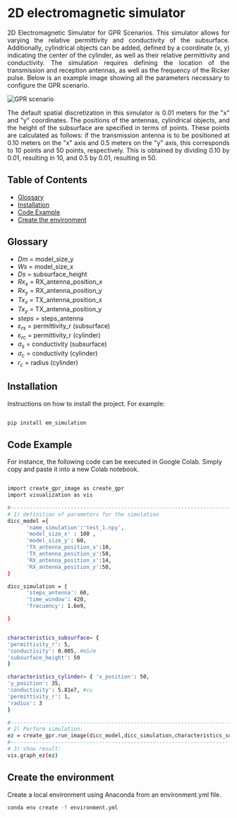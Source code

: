 # 2D electromagnetic simulator
<div align="justify">
2D Electromagnetic Simulator for GPR Scenarios. This simulator allows for varying the relative permittivity and conductivity of the subsurface. Additionally, cylindrical objects can be added, defined by a coordinate (x, y) indicating the center of the cylinder, as well as their relative permittivity and conductivity. The simulation requires defining the location of the transmission and reception antennas, as well as the frequency of the Ricker pulse. Below is an example image showing all the parameters necessary to configure the GPR scenario.
</div>

![GPR scenario](images/escenario_GPR.png)

<div align="justify">
The default spatial discretization in this simulator is 0.01 meters for the "x" and "y" coordinates. The positions of the antennas, cylindrical objects, and the height of the subsurface are specified in terms of points. These points are calculated as follows: if the transmission antenna is to be positioned at 0.10 meters on the "x" axis and 0.5 meters on the "y" axis, this corresponds to 10 points and 50 points, respectively. This is obtained by dividing 0.10 by 0.01, resulting in 10, and 0.5 by 0.01, resulting in 50.
</div>


## Table of Contents

- [Glossary](#Glossary)
- [Installation](#installation)
- [Code Example](#code-example)
- [Create the environment](#Create-the-environment)


## Glossary
* $Dm$ = model_size_y
* $Ws$ = model_size_x
* $Ds$ = subsurface_height
* $Rx_{x}$ = RX_antenna_position_x
* $Rx_{y}$ = RX_antenna_position_y
* $Tx_{x}$ = TX_antenna_position_x
* $Tx_{y}$ = TX_antenna_position_y
* $steps$ = steps_antenna
* $\varepsilon_{rs}$ = permittivity_r (subsurface)
* $\varepsilon_{rc}$ = permittivity_r (cylinder)
* $\sigma_{s}$ = conductivity (subsurface)
* $\sigma_{c}$ = conductivity (cylinder)
* $r_{c}$ = radius (cylinder)


## Installation

Instructions on how to install the project. For example:
```bash

pip install em_simulation
```

## Code Example
For instance, the following code can be executed in Google Colab. Simply copy and paste it into a new Colab notebook.
```bash

import create_gpr_image as create_gpr
import visualization as vis

#--------------------------------------------------------------------------------
# 1) definition of parameters for the simulation
dicc_model ={
      'name_simulation':'test_1.npy',
      'model_size_x' : 100 ,
      'model_size_y': 60,
      'TX_antenna_position_x':10,
      'TX_antenna_position_y':50,
      'RX_antenna_position_x':14,
      'RX_antenna_position_y':50,
}

dicc_simulation = {
      'steps_antenna': 60,
      'time_window': 420,
      'frecuency': 1.6e9,

}


characteristics_subsurface= { 
'permittivity_r': 5,
'conductivity': 0.005, #mS/m
'subsurface_height': 50
}

characteristics_cylinder= { 'x_position': 50,
'y_position': 35,
'conductivity': 5.81e7, #cu
'permittivity_r': 1,
'radius': 3
}

#--------------------------------------------------------------------------------
# 2) Perform simulation:
ez = create_gpr.run_image(dicc_model,dicc_simulation,characteristics_subsurface,characteristics_cylinder )
#--------------------------------------------------------------------------------
# 3) show result:
vis.graph_ez(ez) 

```
## Create the environment
Create a local environment using Anaconda from an environment.yml file.

```bash
conda env create -f environment.yml
```

